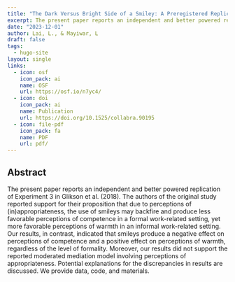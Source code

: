 ```yaml
---
title: "The Dark Versus Bright Side of a Smiley: A Preregistered Replication of Experiment 3 in Glikson et al. (2018)"
excerpt: The present paper reports an independent and better powered replication of Experiment 3 in Glikson et al. (2018). The authors of the original study reported support for their proposition that due to perceptions of (in)appropriateness, the use of smileys may backfire and produce less favorable perceptions of competence in a formal work-related setting, yet more favorable perceptions of warmth in an informal work-related setting. Our results, in contrast, indicated that smileys produce a negative effect on perceptions of competence and a positive effect on perceptions of warmth, regardless of the level of formality. Moreover, our results did not support the reported moderated mediation model involving perceptions of appropriateness. Potential explanations for the discrepancies in results are discussed. We provide data, code, and materials.
date: "2023-12-01"
author: Lai, L., & Mayiwar, L
draft: false
tags:
  - hugo-site
layout: single
links:
  - icon: osf
    icon_pack: ai
    name: OSF
    url: https://osf.io/n7yc4/
  - icon: doi
    icon_pack: ai
    name: Publication
    url: https://doi.org/10.1525/collabra.90195 
  - icon: file-pdf
    icon_pack: fa
    name: PDF
    url: pdf/
---
```


## Abstract

The present paper reports an independent and better powered replication of Experiment 3 in Glikson et al. (2018). The authors of the original study reported support for their proposition that due to perceptions of (in)appropriateness, the use of smileys may backfire and produce less favorable perceptions of competence in a formal work-related setting, yet more favorable perceptions of warmth in an informal work-related setting. Our results, in contrast, indicated that smileys produce a negative effect on perceptions of competence and a positive effect on perceptions of warmth, regardless of the level of formality. Moreover, our results did not support the reported moderated mediation model involving perceptions of appropriateness. Potential explanations for the discrepancies in results are discussed. We provide data, code, and materials.